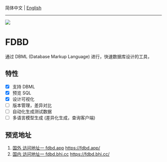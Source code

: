 简体中文 | [English](/README-en.md)

-------

[![](https://cloudbase.net/deploy.svg)](https://console.cloud.tencent.com/webify/new?tpl=https%3A%2F%2Fgithub.com%2FStringKe%2Ffdbd&reponame=fdbd)

# FDBD
通过 DBML (Database Markup Language) 进行，快速数据库设计的工具，


## 特性
- [x] 支持 DBML
- [x] 预览 SQL
- [x] 设计可视化
- [ ] 版本管理，差异对比
- [ ] 自动化生成测试数据
- [ ] 多语言模型生成 (差异化生成，查询客户端)

## 预览地址
1. [国外 访问地址一 fdbd.app](https://fdbd.app/)  https://fdbd.app/
2. [国内 访问地址一 fdbd.bhi.cc](https://fdbd.bhi.cc/)  https://fdbd.bhi.cc/
